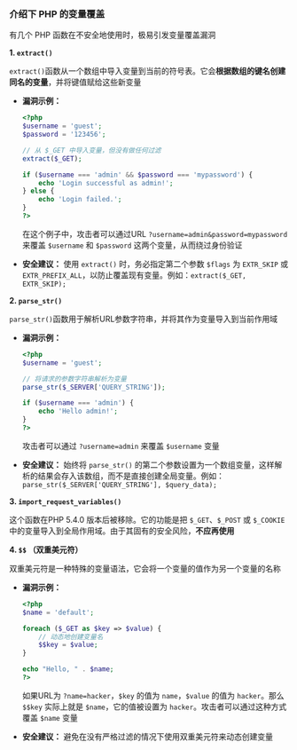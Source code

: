 ### 介绍下 PHP 的变量覆盖

有几个 PHP 函数在不安全地使用时，极易引发变量覆盖漏洞

**1. `extract()`**

`extract()`函数从一个数组中导入变量到当前的符号表。它会**根据数组的键名创建同名的变量**，并将键值赋给这些新变量

- **漏洞示例：**

  ```php
  <?php
  $username = 'guest';
  $password = '123456';
  
  // 从 $_GET 中导入变量，但没有做任何过滤
  extract($_GET); 
  
  if ($username === 'admin' && $password === 'mypassword') {
      echo 'Login successful as admin!';
  } else {
      echo 'Login failed.';
  }
  ?>
  ```

  在这个例子中，攻击者可以通过URL `?username=admin&password=mypassword` 来覆盖 `$username` 和 `$password` 这两个变量，从而绕过身份验证

- **安全建议：** 使用 `extract()` 时，务必指定第二个参数 `$flags` 为 `EXTR_SKIP` 或 `EXTR_PREFIX_ALL`，以防止覆盖现有变量。例如：`extract($_GET, EXTR_SKIP);`

**2. `parse_str()`**

`parse_str()`函数用于解析URL参数字符串，并将其作为变量导入到当前作用域

- **漏洞示例：**

  ```php
  <?php
  $username = 'guest';
  
  // 将请求的参数字符串解析为变量
  parse_str($_SERVER['QUERY_STRING']); 
  
  if ($username === 'admin') {
      echo 'Hello admin!';
  }
  ?>
  ```

  攻击者可以通过 `?username=admin` 来覆盖 `$username` 变量

- **安全建议：** 始终将 `parse_str()` 的第二个参数设置为一个数组变量，这样解析的结果会存入该数组，而不是直接创建全局变量。例如：`parse_str($_SERVER['QUERY_STRING'], $query_data);`

**3. `import_request_variables()`**

这个函数在PHP 5.4.0 版本后被移除。它的功能是把 `$_GET`、`$_POST` 或 `$_COOKIE` 中的变量导入到全局作用域。由于其固有的安全风险，**不应再使用**

**4. `$$` （双重美元符）**

双重美元符是一种特殊的变量语法，它会将一个变量的值作为另一个变量的名称

- **漏洞示例：**

  ```php
  <?php
  $name = 'default';
  
  foreach ($_GET as $key => $value) {
      // 动态地创建变量名
      $$key = $value;
  }
  
  echo "Hello, " . $name;
  ?>
  ```

  如果URL为 `?name=hacker`，`$key` 的值为 `name`，`$value` 的值为 `hacker`。那么 `$$key` 实际上就是 `$name`，它的值被设置为 `hacker`。攻击者可以通过这种方式覆盖 `$name` 变量

- **安全建议：** 避免在没有严格过滤的情况下使用双重美元符来动态创建变量